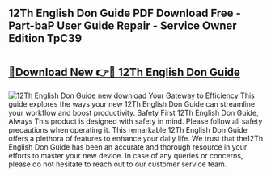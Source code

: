 ## 12Th English Don Guide PDF Download Free - Part-baP User Guide Repair - Service Owner Edition TpC39

# <h2><a href="http://bc81833.oget.top/?id=12Th+English+Don+Guide">🔗Download New 👉🔴 12Th English Don Guide</a></h2>

[![12Th English Don Guide new download](https://i.imgur.com/5g1atiW.png)](http://bc81833.oget.top/?id=12Th+English+Don+Guide)
Your Gateway to Efficiency This guide explores the ways your new 12Th English Don Guide can streamline your workflow and boost productivity. Safety First 12Th English Don Guide, Always This product is designed with safety in mind. Please follow all safety precautions when operating it. This remarkable 12Th English Don Guide offers a plethora of features to enhance your daily life. We trust that the12Th English Don Guide has been an accurate and thorough resource in your efforts to master your new device. In case of any queries or concerns, please do not hesitate to reach out to our customer service team.
